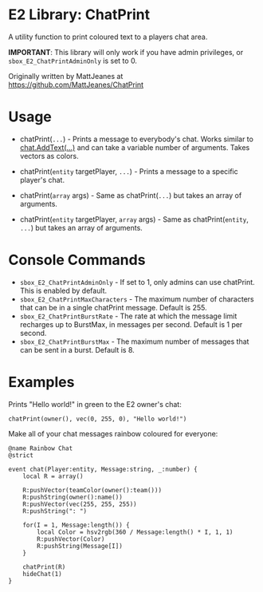 # E2 Library: ChatPrint
A utility function to print coloured text to a players chat area.

**IMPORTANT**: This library will only work if you have admin privileges, or `sbox_E2_ChatPrintAdminOnly` is set to 0.

Originally written by MattJeanes at https://github.com/MattJeanes/ChatPrint

# Usage

- chatPrint(`...`) - Prints a message to everybody's chat. Works similar to [chat.AddText(...)](https://wiki.facepunch.com/gmod/chat.AddText) and can take a variable number of arguments. Takes vectors as colors.

- chatPrint(`entity` targetPlayer, `...`) - Prints a message to a specific player's chat.

- chatPrint(`array` args) - Same as chatPrint(`...`) but takes an array of arguments.

- chatPrint(`entity` targetPlayer, `array` args) - Same as chatPrint(`entity`, `...`) but takes an array of arguments.

# Console Commands
- `sbox_E2_ChatPrintAdminOnly` - If set to 1, only admins can use chatPrint. This is enabled by default.
- `sbox_E2_ChatPrintMaxCharacters` - The maximum number of characters that can be in a single chatPrint message. Default is 255.
- `sbox_E2_ChatPrintBurstRate` - The rate at which the message limit recharges up to BurstMax, in messages per second. Default is 1 per second.
- `sbox_E2_ChatPrintBurstMax` - The maximum number of messages that can be sent in a burst. Default is 8.

# Examples

Prints "Hello world!" in green to the E2 owner's chat:
```golo
chatPrint(owner(), vec(0, 255, 0), "Hello world!")
```

Make all of your chat messages rainbow coloured for everyone:
```golo
@name Rainbow Chat
@strict

event chat(Player:entity, Message:string, _:number) {
    local R = array()

    R:pushVector(teamColor(owner():team()))
    R:pushString(owner():name())
    R:pushVector(vec(255, 255, 255))
    R:pushString(": ")

    for(I = 1, Message:length()) {
        local Color = hsv2rgb(360 / Message:length() * I, 1, 1)
        R:pushVector(Color)
        R:pushString(Message[I])
    }

    chatPrint(R)
    hideChat(1)
}
```